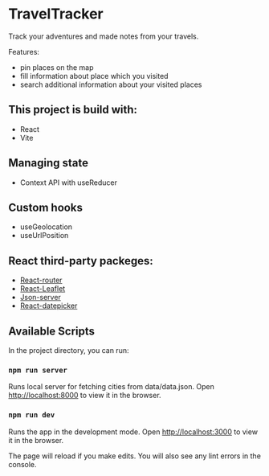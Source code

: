 # TravelTracker

Track your adventures and made notes from your travels.

Features:

- pin places on the map
- fill information about place which you visited
- search additional information about your visited places

## This project is build with:

- React
- Vite

## Managing state

- Context API with useReducer

## Custom hooks

- useGeolocation
- useUrlPosition

## React third-party packeges:

- [React-router](https://reactrouter.com/en/main)
- [React-Leaflet](https://react-leaflet.js.org/)
- [Json-server](https://www.npmjs.com/package/json-server)
- [React-datepicker](https://www.npmjs.com/package/react-datepicker)

## Available Scripts

In the project directory, you can run:

### `npm run server`

Runs local server for fetching cities from data/data.json.
Open [http://localhost:8000](http://localhost:8000) to view it in the browser.

### `npm run dev`

Runs the app in the development mode.
Open [http://localhost:3000](http://localhost:3000) to view it in the browser.

The page will reload if you make edits.
You will also see any lint errors in the console.
